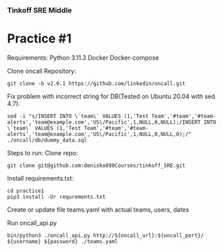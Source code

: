 ### Tinkoff SRE Middle

# Practice #1
Requirements:
Python 3.11.3
Docker
Docker-compose

Clone oncall Repository:

```
git clone -b v2.0.1 https://github.com/linkedin/oncall.git
```

Fix problem with incorrect string for DB(Tested on Ubuntu 20.04 with sed 4.7):

```
sed -i "s/INSERT INTO \`team\` VALUES (1,'Test Team','#team','#team-alerts','team@example.com','US\/Pacific',1,NULL,0,NULL);/INSERT INTO \`team\` VALUES (1,'Test Team','#team','#team-alerts','team@example.com','US\/Pacific',1,NULL,0,NULL,0);/" ./oncall/db/dummy_data.sql
```

Steps to run:
Clone repo:
```
git clone git@github.com:denisko890Courses/tinkoff_SRE.git
```

Install requirements.txt:

```
cd practice1
pip3 install -Ur requrements.txt
```

Create or update file teams.yaml with actual teams, users, dates

Run oncall_api.py

```
bin/python3 ./oncall_api.py http://${oncall_url}:${oncall_port}/ ${username} ${password} ./teams.yaml
```
